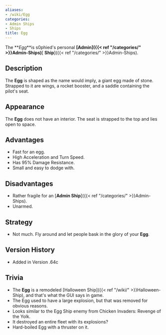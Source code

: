 ```yaml
---
aliases:
- /wiki/Egg
categories:
- Admin Ships
- Ships
title: Egg
---
```


The **_Egg_**is s0phied's personal **[Admin]({{< ref "/categories/" >}}Admin-Ships)**[ **Ship**]({{< ref "/categories/" >}}Admin-Ships).

## Description

The **Egg** is shaped as the name would imply, a giant egg made of stone. Strapped to it are wings, a rocket booster, and a saddle containing the pilot's seat.

## Appearance

The **Egg** does not have an interior. The seat is strapped to the top and lies open to space.

## Advantages

- Fast for an egg.
- High Acceleration and Turn Speed.
- Has 95% Damage Resistance.
- Small and easy to dodge with.

## Disadvantages

- Rather fragile for an [**Admin Ship**]({{< ref "/categories/" >}}Admin-Ships).
- Unarmed.

## Strategy

- Not much. Fly around and let people bask in the glory of your **Egg**.

## Version History 

- Added in Version .64c

## Trivia

- The **Egg** is a remodeled [Halloween Ship]({{< ref "/wiki/" >}}Halloween-Ship), and that's what the GUI says in game.
- The Egg used to have a large explosion, but that was removed for obvious reasons.
- Looks similar to the Egg Ship enemy from Chicken Invaders: Revenge of the Yolk.
- It destroyed an entire fleet with its explosions?
- Hard-boiled Egg with a thruster on it.